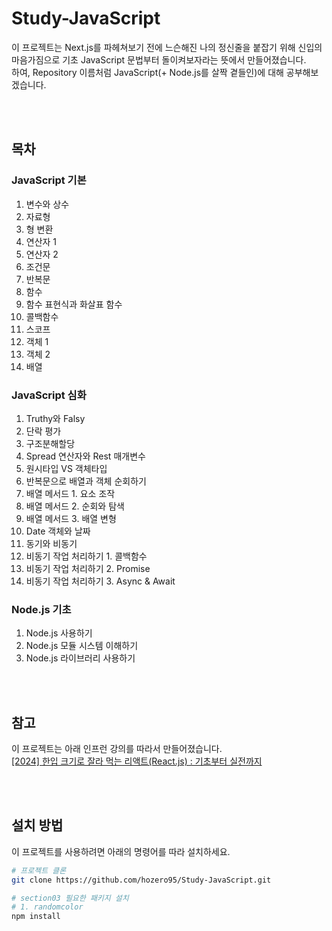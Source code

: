 # Study-JavaScript

이 프로젝트는 Next.js를 파헤쳐보기 전에 느슨해진 나의 정신줄을 붙잡기 위해 신입의 마음가짐으로 기초 JavaScript 문법부터 돌이켜보자라는 뜻에서 만들어졌습니다.</br>
하여, Repository 이름처럼 JavaScript(+ Node.js를 살짝 곁들인)에 대해 공부해보겠습니다.

</br></br>

## 목차

###  JavaScript 기본
1. 변수와 상수
2. 자료형
3. 형 변환
4. 연산자 1
5. 연산자 2
6. 조건문
7. 반복문
8. 함수
9. 함수 표현식과 화살표 함수
10. 콜백함수
11. 스코프
12. 객체 1
13. 객체 2
14. 배열

### JavaScript 심화
1. Truthy와 Falsy
2. 단락 평가
3. 구조분해할당
4. Spread 연산자와 Rest 매개변수
5. 원시타입 VS 객체타입
6. 반복문으로 배열과 객체 순회하기
7. 배열 메서드 1. 요소 조작
8. 배열 메서드 2. 순회와 탐색
9. 배열 메서드 3. 배열 변형
10. Date 객체와 날짜
11. 동기와 비동기
12. 비동기 작업 처리하기 1. 콜백함수
13. 비동기 작업 처리하기 2. Promise
14. 비동기 작업 처리하기 3. Async & Await

### Node.js 기초
1. Node.js 사용하기
2. Node.js 모듈 시스템 이해하기
3. Node.js 라이브러리 사용하기

</br></br>

## 참고

이 프로젝트는 아래 인프런 강의를 따라서 만들어졌습니다.</br>
[[2024] 한입 크기로 잘라 먹는 리액트(React.js) : 기초부터 실전까지](https://www.inflearn.com/course/%ED%95%9C%EC%9E%85-%EB%A6%AC%EC%95%A1%ED%8A%B8/dashboard)

</br></br>

## 설치 방법

이 프로젝트를 사용하려면 아래의 명령어를 따라 설치하세요.
```bash
# 프로젝트 클론
git clone https://github.com/hozero95/Study-JavaScript.git

# section03 필요한 패키지 설치
# 1. randomcolor
npm install
```
